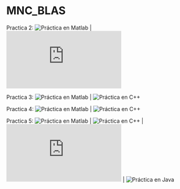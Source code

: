 # MNC_BLAS

Practica 2: ![Práctica en Matlab](https://github.com/Prashant-JT/MNC_BLAS/blob/master/Practica%202/MATLAB/p2.m) | ![Práctica en C++](https://github.com/Prashant-JT/MNC_BLAS/blob/master/Practica%202/C%2B%2B/p2/Practica2.cpp)

Practica 3: ![Práctica en Matlab](https://github.com/Prashant-JT/MNC_BLAS/blob/master/Practica%203/MATLAB/p3.m) | ![Práctica en C++](https://github.com/Prashant-JT/MNC_BLAS/tree/master/Practica%203/C%2B%2B/p3)

Practica 4: ![Práctica en Matlab](https://github.com/Prashant-JT/MNC_BLAS/blob/master/Practica%204/MATLAB/p4.m) | ![Práctica en C++](https://github.com/Prashant-JT/MNC_BLAS/tree/master/p4)

Practica 5: ![Práctica en Matlab](https://github.com/Prashant-JT/MNC_BLAS/blob/master/Practica%205/MATLAB/p5.m) | ![Práctica en C++](https://github.com/Prashant-JT/MNC_BLAS/tree/master/p5) | ![Práctica en Python](https://github.com/Prashant-JT/MNC_BLAS/blob/master/Practica%205/PYTHON/p5.py) | ![Práctica en Java](https://github.com/Prashant-JT/MNC_BLAS/tree/master/p5-JAVA)
